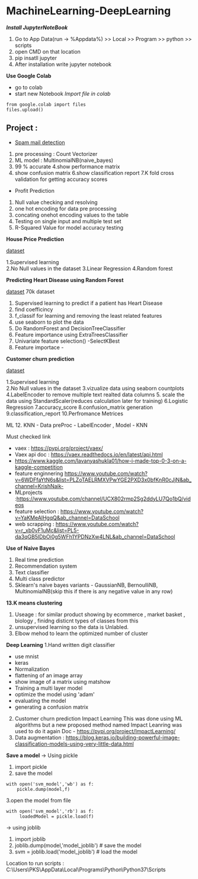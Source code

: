 # MachineLearning-DeepLearning

***Install JupyterNoteBook***

1. Go to App Data(run -> %Appdata%) >> Local >> Program >> python >> scripts
2. open CMD on that location
3. pip insatll jupyter 
4. After installation write jupyter notebook

**Use Google Colab**
- go to colab
- start new Notebook
*Import file in colab*
```
from google.colab import files
files.upload()

```
## Project :

* [Spam mail detection](https://github.com/PlabonKumarsaha/MachineLearning-DeepLearning/tree/main/ML/05.Spam%20mail%20detector%20TF-IDF%20Vectorizer)
1. pre processing : Count Vectorizer
2. ML model : MultinomialNB(naive_bayes)
3. 99 % accurate
4.show performance matrix
5. show confusion matrix
6.show classification report
7.K fold cross validation for getting accuracy scores

* Profit Prediction

1. Null value checking and resolving
2. one hot encoding for data pre processing
3. concating onehot encoding values to the table
4. Testing on single input and multiple  test set
5. R-Squared Value for model accuracy testing

**House Price Prediction**

[dataset](https://archive.ics.uci.edu/ml/machine-learning-databases/housing/?C=N;O=D)

1.Supervised learning <br>
2.No Null values in the dataset
3.Linear Regression
4.Random forest  

**Predicting Heart Disease using Random Forest**

[dataset](https://www.kaggle.com/sulianova/cardiovascular-disease-dataset)
70k dataset 
1. Supervised learning to predict if a patient has Heart Disease
2. find coefficincy 
3. f_classif for learning and removing the least related features
4.  use seaborn to plot the data
5.  Do RandomForest and DecisionTreeClassifier
6.  Feature importance using ExtraTreesClassifier
7.  Univariate feature selection() -SelectKBest
8.  Feature importace - 

**Customer churn prediction**

[dataset](https://www.kaggle.com/studymart/customer-churn-prediction)

1.Supervised learning <br>
2.No Null values in the dataset
3.vizualize data using seaborn countplots
4.LabelEncoder to remove multiple text realted data columns
5. scale the data using StandardScaler(reduces calculation later for training)
6.Logistic Regression
7.accuracy_score
8.confusion_matrix generation
9.classification_report
10.Perfromance Metrices

ML
12. KNN - Data preProc - LabelEncoder , Model - KNN

Must checked link
- vaex : https://pypi.org/project/vaex/
- Vaex api doc : https://vaex.readthedocs.io/en/latest/api.html
- https://www.kaggle.com/lavanyashukla01/how-i-made-top-0-3-on-a-kaggle-competition
- feature enginnering https://www.youtube.com/watch?v=6WDFfaYtN6s&list=PLZoTAELRMXVPwYGE2PXD3x0bfKnR0cJjN&ab_channel=KrishNaik-  
- MLprojects :https://www.youtube.com/channel/UCX802rmp2Sg2ddyLU7Qo1bQ/videos
- feature selection : https://www.youtube.com/watch?v=YaKMeAlHgqQ&ab_channel=DataSchool
- web scrapping : https://www.youtube.com/watch?v=r_xb0vF1uMc&list=PL5-da3qGB5IDbOi0g5WFh1YPDNzXw4LNL&ab_channel=DataSchool


**Use of Naive Bayes**
1. Real time prediction
2. Recommendation system
3. Text classifier
4. Multi class predictor
5. Sklearn's naive bayes variants - GaussianNB, BernoulliNB, MultinomialNB(skip this if there is any negative value in any row) 

**13.K means clustering**
1. Useage : for similar product showing by ecommerce , market basket , biology , finidng disticnt types of classes from this
2. unsupervised learning so the data is Unlabled.
3. Elbow mehod to learn the optimized number of cluster

**Deep Learning**
1.Hand written digit classifier
- use mnist
- keras
- Normalization
- flattening of an image array
- show image of a matrix using matshow
- Training a multi layer model
- optimize the model using 'adam'
- evaluating the model
- generating a confusion matrix
2. Customer churn prediction Impact Learning
This was done using ML algorithms but a new proposed method named Impact Leanring was used to do it again
Doc - https://pypi.org/project/ImpactLearning/
3. Data augmentation : https://blog.keras.io/building-powerful-image-classification-models-using-very-little-data.html

**Save a model**
-> Using pickle
1. import pickle
2. save the model
```
with open('svm_model','wb') as f:
    pickle.dump(model,f)
```
3.open the model from file
```
with open('svm_model','rb') as f:
     loadedModel = pickle.load(f)
```
-> using joblib
1. import joblib
2. joblib.dump(model,'model_joblib') # save the model
3. svm = joblib.load('model_joblib') # load the model


Location to run scripts : C:\Users\PKS\AppData\Local\Programs\Python\Python37\Scripts
